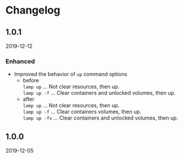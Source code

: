 # Changelog

## 1.0.1
2019-12-12

### Enhanced

- Improved the behavior of `up` command options
    - before  
    `lamp up` ... Not clear resources, then up.  
    `lamp up -f` ... Clear containers and unlocked volumes, then up.  
    - after  
    `lamp up` ... Not clear resources, then up.  
    `lamp up -f` ... Clear containers volumes, then up.  
    `lamp up -fv` ... Clear containers and unlocked volumes, then up.  




## 1.0.0
2019-12-05
